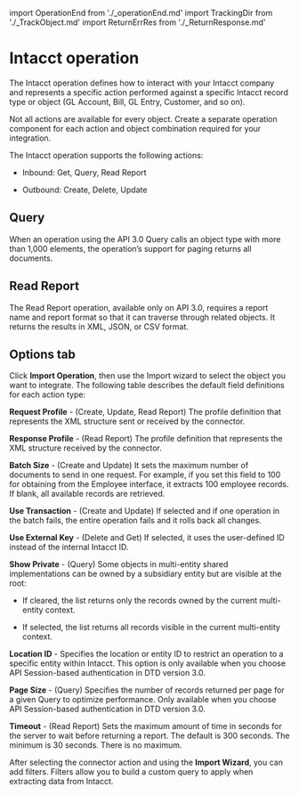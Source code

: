 
import OperationEnd from './_operationEnd.md'
import TrackingDir from './_TrackObject.md'
import ReturnErrRes from './_ReturnResponse.md'

# Intacct operation 

<head>
  <meta name="guidename" content="Integration"/>
  <meta name="context" content="GUID-5cc57c08-18d1-42a3-a378-631df014af11"/>
</head>


The Intacct operation defines how to interact with your Intacct company and represents a specific action performed against a specific Intacct record type or object \(GL Account, Bill, GL Entry, Customer, and so on\).

Not all actions are available for every object. Create a separate operation component for each action and object combination required for your integration.

The Intacct operation supports the following actions:

-   Inbound: Get, Query, Read Report

-   Outbound: Create, Delete, Update


## Query 

When an operation using the API 3.0 Query calls an object type with more than 1,000 elements, the operation’s support for paging returns all documents.

## Read Report 

The Read Report operation, available only on API 3.0, requires a report name and report format so that it can traverse through related objects. It returns the results in XML, JSON, or CSV format.

## **Options** tab 

Click **Import Operation**, then use the Import wizard to select the object you want to integrate. The following table describes the default field definitions for each action type:



<TrackingDir />

**Request Profile** - 
  \(Create, Update, Read Report\) The profile definition that represents the XML structure sent or received by the connector.

**Response Profile** - 
 \(Read Report\) The profile definition that represents the XML structure received by the connector.

<ReturnErrRes />

**Batch Size** - 
  \(Create and Update\) It sets the maximum number of documents to send in one request. For example, if you set this field to 100 for obtaining from the Employee interface, it extracts 100 employee records. If blank, all available records are retrieved.

**Use Transaction** - 
  \(Create and Update\) If selected and if one operation in the batch fails, the entire operation fails and it rolls back all changes.

**Use External Key** - 
  \(Delete and Get\) If selected, it uses the user-defined ID instead of the internal Intacct ID.

**Show Private** - 
 \(Query\) Some objects in multi-entity shared implementations can be owned by a subsidiary entity but are visible at the root:

-   If cleared, the list returns only the records owned by the current multi-entity context.

 -   If selected, the list returns all records visible in the current multi-entity context.


**Location ID** - 
 Specifies the location or entity ID to restrict an operation to a specific entity within Intacct. This option is only available when you choose API Session-based authentication in DTD version 3.0.

**Page Size** - 
  \(Query\) Specifies the number of records returned per page for a given Query to optimize performance. Only available when you choose API Session-based authentication in DTD version 3.0.

**Timeout** - 
 \(Read Report\) Sets the maximum amount of time in seconds for the server to wait before returning a report. The default is 300 seconds. The minimum is 30 seconds. There is no maximum.

After selecting the connector action and using the **Import Wizard**, you can add filters. Filters allow you to build a custom query to apply when extracting data from Intacct.

<OperationEnd />